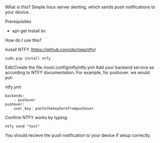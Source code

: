 
What is this?
Simple linux server alerting, which sends push notifications to your device.

Prerequisites
- apt-get install bc

How do I use this?

Install NTFY (https://github.com/dschep/ntfy)

```sudo pip install ntfy```

Edit/Create the file /root/.config/ntfy/ntfy.yml
Add your backend service as according to NTFY documentation. For example, for pushover. we would put:

ntfy.yml
```
backends:
    - pushover
pushover:
    user_key: pastethekeyherefrompushover
```

Confirm NTFY works by typing:
```
ntfy send "test"
```

You should recieve the push notification to your device if setup correctly.

